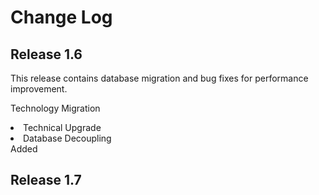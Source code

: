 # Change Log



## Release 1.6
This release contains database migration and bug fixes for performance improvement.

Technology Migration
<li>Technical Upgrade</li>
<li>Database Decoupling</li>

<summary>Added</summary>

## Release 1.7
